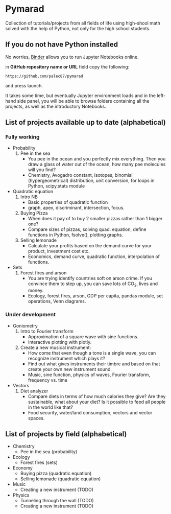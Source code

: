 # Pymarad
Collection of tutorials/projects from all fields of life using high-shool math solved with the help of Python, not only for the high school students.

## If you do not have Python installed
No worries, [Binder](https://mybinder.org/) allows you to run Jupyter Notebooks online.

in **GitHub repository name or URL** field
copy the following:

`https://github.com/palec87/pymarad` 

and press launch.

It takes some time, but eventually Jupyter environment loads and in the left-hand side panel, you will be able to browse folders containing all the projects, as well as the introductory Notebooks.

## List of projects available up to date (alphabetical)
### Fully working
* Probability
    1. Pee in the sea
        * You pee in the ocean and you perfectly mix everything. Then you draw a glass of water out of the ocean, how many pee molecules will you find?
        * Chemistry, Avogadro constant, isotopes, binomial (hypergeometrical) distribution, unit conversion, for loops in Python, scipy.stats module
* Quadratic equation
  1. Intro NB
        * Basic properties of quadratic function
        * graph, apex, discriminant, intersection, focus.
  2. Buying Pizza
        * When does it pay of to buy 2 smaller pizzas rather than 1 bigger one?
        * Compare sizes of pizzas, solving quad. equation, define functions in Python, fsolve(), plotting graphs.
  3. Selling lemonade
        * Calculate your profits based on the demand curve for your product, investment cost etc.
        * Economics, demand curve, quadratic function, interpolation of functions.
* Sets
  1. Forest fires and arson
        * You are trying identify countries soft on arson crime. If you convince them to step up, you can save lots of CO<sub>2</sub>, lives and money.
        * Ecology, forest fires, arson, GDP per capita, pandas module, set operations, Venn diagrams.

### Under development
* Goniometry
  1. Intro to Fourier transform
        * Approximation of a square wave with sine functions.
        * Interactive plotting with plotly. 
  2. Create a new musical instrument:
        * How come that even though a tone is a single wave, you can recognize instrument which plays it?
        * Find out what gives instruments their timbre and based on that create your own new instrument sound.
        * Music, sine function, physics of waves, Fourier transform, frequency vs. time
* Vectors
  1. Diet analyzer
        * Compare diets in terms of how much calories they give? Are they sustainable, what about your diet? Is it possible to feed all people in the world like that?
        * Food security, water/land consumption, vectors and vector spaces.



## List of projects by field (alphabetical)
* Chemistry
    * Pee in the sea (probability)
* Ecology 
    * Forest fires (sets)
* Economy
    * Buying pizza (quadratic equation)
    * Selling lemonade (quadratic equation)
* Music
    * Creating a new instrument (TODO)
* Physics
    * Tunneling through the wall (TODO)
    * Creating a new instrument (TODO)
